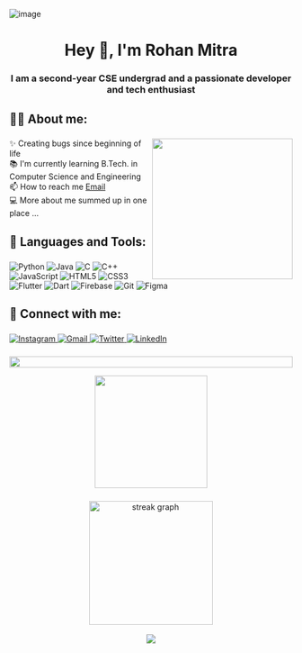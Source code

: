 ![image](https://repository-images.githubusercontent.com/588181932/e36ec678-7984-4cdd-8e4c-a3932772ff8e)


<h1 align="center">Hey 👋, I'm Rohan Mitra</h1>

###

<h3 align="center">I am a second-year CSE undergrad and a passionate developer and tech enthusiast</h3>

###

<h2 align="left">🙋‍♂️ About me:</h2>

###

<img align="right" height="250" src="https://github.com/Rohan-450/Rohan-450/assets/124903208/e27585f4-5753-4838-bb00-f50cc0c92071"  />
<p align="left">✨ Creating bugs since beginning of life<br>📚 I'm currently learning B.Tech. in Computer Science and Engineering<br>📫 How to reach me <a href="rohanmitra450@gmail.com">Email</a><br>💻 More about me summed up in one place ...</p>


###

<h2 align="left">🚀 Languages and Tools:</h2>

###

![Python](https://img.shields.io/badge/python-3670A0?style=for-the-badge&logo=python&logoColor=ffdd54)
![Java](https://img.shields.io/badge/java-%23ED8B00.svg?style=for-the-badge&logo=openjdk&logoColor=white)
![C](https://img.shields.io/badge/c-%2300599C.svg?style=for-the-badge&logo=c&logoColor=white)
![C++](https://img.shields.io/badge/c++-%2300599C.svg?style=for-the-badge&logo=c%2B%2B&logoColor=white)
![JavaScript](https://img.shields.io/badge/javascript-%23323330.svg?style=for-the-badge&logo=javascript&logoColor=%23F7DF1E)
![HTML5](https://img.shields.io/badge/html5-%23E34F26.svg?style=for-the-badge&logo=html5&logoColor=white)
![CSS3](https://img.shields.io/badge/css3-%231572B6.svg?style=for-the-badge&logo=css3&logoColor=white)
![Flutter](https://img.shields.io/badge/Flutter-%2302569B.svg?style=for-the-badge&logo=Flutter&logoColor=white)
![Dart](https://img.shields.io/badge/dart-%230175C2.svg?style=for-the-badge&logo=dart&logoColor=white)
![Firebase](https://img.shields.io/badge/firebase-%23039BE5.svg?style=for-the-badge&logo=firebase)
![Git](https://img.shields.io/badge/git-%23F05033.svg?style=for-the-badge&logo=git&logoColor=white)
![Figma](https://img.shields.io/badge/figma-%23F24E1E.svg?style=for-the-badge&logo=figma&logoColor=white) 

###

<h2 align="left">💬 Connect with me:</h2>

###

<a href="https://www.instagram.com/_rohan._.mitra_/"> 
    <img src="https://img.shields.io/badge/Instagram-E4405F?style=for-the-badge&logo=instagram&logoColor=white" title="Instagram"  alt="Instagram"/>
</a>
<a href="rohanmitra450@gmail.com"> 
    <img src="https://img.shields.io/badge/Gmail-D14836?style=for-the-badge&logo=gmail&logoColor=white" title="Gmail"  alt="Gmail"/>
</a>
<a href="https://twitter.com/rohanmitra450"> 
    <img src="https://img.shields.io/badge/Twitter-1DA1F2?style=for-the-badge&logo=twitter&logoColor=white" title="Twitter"  alt="Twitter"/>
</a>
<a  href="https://www.linkedin.com/in/rohan-mitra-63b7a1245/">
    <img src="https://img.shields.io/badge/LinkedIn-0077B5?style=for-the-badge&logo=linkedin&logoColor=white" title="LinkedIn"  alt="LinkedIn"/>
</a>

###

<!--📏LINE-->
<p align="center">
<img src="https://i.imgur.com/dBaSKWF.gif" height="20" width="100%">

<br clear="both">


<div align="center">
  <img height=200 align="center" src="https://github-readme-stats.vercel.app/api?username=Rohan-450&show_icons=true&rank_icon=github&theme=midnight-purple&card_width=280" />
</div>

###

 <div align="center">
  <img src="https://streak-stats.demolab.com?user=Rohan-450&locale=en&mode=daily&theme=midnight-purple&hide_border=false&border_radius=5&order=3" height="220" alt="streak graph" /><br>
   <br>
   <img src="https://visitcount.itsvg.in/api?id=Rohan-450&icon=8&color=12" align="center">
</div>


###


<!---
- 👋 Hi, I’m @Rohan-450
- 👀 I’m interested in ...
- 🌱 I’m currently learning ...
- 💞️ I’m looking to collaborate on ...
- 📫 How to reach me ...
 <img src="https://streak-stats.demolab.com?user=Rohan-450&locale=en&mode=daily&theme=dark&hide_border=false&border_radius=5&order=3" height="220" alt="streak graph"  />
  <img src="https://github-readme-stats.vercel.app/api?username=Rohan-450&hide_title=false&hide_rank=false&show_icons=true&include_all_commits=true&count_private=true&disable_animations=false&theme=dracula&locale=en&hide_border=true&order=1" height="157" alt="stats graph"  />
Rohan-450/Rohan-450 is a ✨ special ✨ repository because its `README.md` (this file) appears on your GitHub profile.
You can click the Preview link to take a look at your changes.

  <img height=200  src="https://github-readme-stats.vercel.app/api?username=Rohan-450&show_icons=true&rank_icon=github&theme=highcontrast&card_width=320" />
    <img src="https://github-readme-stats.vercel.app/api/top-langs?username=Rohan-450&locale=en&hide_title=false&layout=compact&card_width=320&langs_count=5&theme=dracula&hide_border=true&order=2" height="150" alt="languages graph"  />
--->

<!---
 <img height=200 align="center" src="https://github-readme-stats.vercel.app/api/top-langs?username=Rohan-450&layout=compact&show_icons=true&theme=midnight-purple&langs_count=8&card_width=280&locale=en" />
 --->
